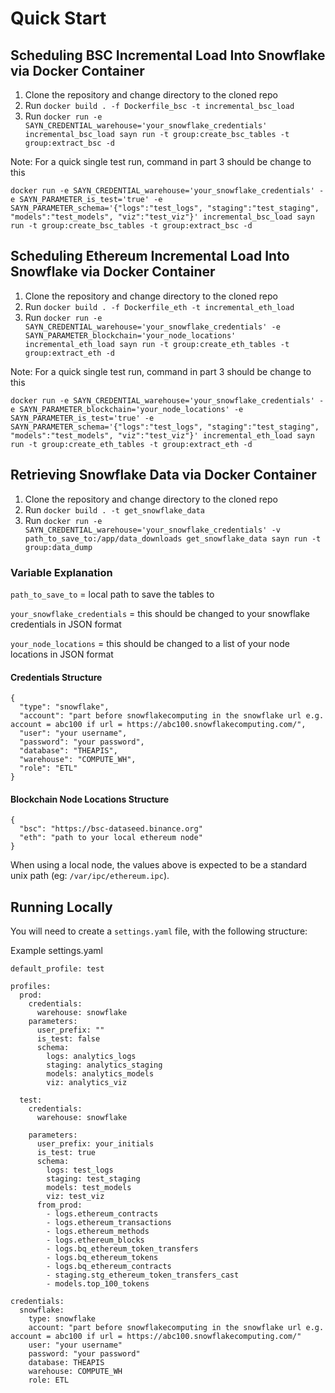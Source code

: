# Quick Start

## Scheduling BSC Incremental Load Into Snowflake via Docker Container

1. Clone the repository and change directory to the cloned repo
2. Run `docker build . -f Dockerfile_bsc -t incremental_bsc_load`
3. Run `docker run -e SAYN_CREDENTIAL_warehouse='your_snowflake_credentials' incremental_bsc_load sayn run -t group:create_bsc_tables -t group:extract_bsc -d`

Note: For a quick single test run, command in part 3 should be change to this

`docker run -e SAYN_CREDENTIAL_warehouse='your_snowflake_credentials' -e SAYN_PARAMETER_is_test='true' -e SAYN_PARAMETER_schema='{"logs":"test_logs", "staging":"test_staging", "models":"test_models", "viz":"test_viz"}' incremental_bsc_load sayn run -t group:create_bsc_tables -t group:extract_bsc -d`

## Scheduling Ethereum Incremental Load Into Snowflake via Docker Container

1. Clone the repository and change directory to the cloned repo
2. Run `docker build . -f Dockerfile_eth -t incremental_eth_load`
3. Run `docker run -e SAYN_CREDENTIAL_warehouse='your_snowflake_credentials' -e SAYN_PARAMETER_blockchain='your_node_locations' incremental_eth_load sayn run -t group:create_eth_tables -t group:extract_eth -d`

Note: For a quick single test run, command in part 3 should be change to this

`docker run -e SAYN_CREDENTIAL_warehouse='your_snowflake_credentials' -e SAYN_PARAMETER_blockchain='your_node_locations' -e SAYN_PARAMETER_is_test='true' -e SAYN_PARAMETER_schema='{"logs":"test_logs", "staging":"test_staging", "models":"test_models", "viz":"test_viz"}' incremental_eth_load sayn run -t group:create_eth_tables -t group:extract_eth -d`

## Retrieving Snowflake Data via Docker Container

1. Clone the repository and change directory to the cloned repo
2. Run `docker build . -t get_snowflake_data`
3. Run `docker run -e SAYN_CREDENTIAL_warehouse='your_snowflake_credentials' -v path_to_save_to:/app/data_downloads get_snowflake_data sayn run -t group:data_dump`


### Variable Explanation

`path_to_save_to` = local path to save the tables to

`your_snowflake_credentials` = this should be changed to your snowflake credentials in JSON format

`your_node_locations` = this should be changed to a list of your node locations in JSON format

#### Credentials Structure
```
{
  "type": "snowflake",
  "account": "part before snowflakecomputing in the snowflake url e.g. account = abc100 if url = https://abc100.snowflakecomputing.com/",
  "user": "your username",
  "password": "your password",
  "database": "THEAPIS",
  "warehouse": "COMPUTE_WH",
  "role": "ETL"
}
```

#### Blockchain Node Locations Structure
```
{
  "bsc": "https://bsc-dataseed.binance.org"
  "eth": "path to your local ethereum node"
}
```

When using a local node, the values above is expected to be a standard unix path (eg: `/var/ipc/ethereum.ipc`).

## Running Locally

You will need to create a `settings.yaml` file, with the following structure:

Example settings.yaml
```
default_profile: test

profiles:
  prod:
    credentials:
      warehouse: snowflake
    parameters:
      user_prefix: ""
      is_test: false
      schema:
        logs: analytics_logs
        staging: analytics_staging
        models: analytics_models
        viz: analytics_viz

  test:
    credentials:
      warehouse: snowflake

    parameters:
      user_prefix: your_initials
      is_test: true
      schema:
        logs: test_logs
        staging: test_staging
        models: test_models
        viz: test_viz
      from_prod:
        - logs.ethereum_contracts
        - logs.ethereum_transactions
        - logs.ethereum_methods
        - logs.ethereum_blocks
        - logs.bq_ethereum_token_transfers
        - logs.bq_ethereum_tokens
        - logs.bq_ethereum_contracts
        - staging.stg_ethereum_token_transfers_cast
        - models.top_100_tokens

credentials:
  snowflake:
    type: snowflake
    account: "part before snowflakecomputing in the snowflake url e.g. account = abc100 if url = https://abc100.snowflakecomputing.com/"
    user: "your username"
    password: "your password"
    database: THEAPIS
    warehouse: COMPUTE_WH
    role: ETL
```
